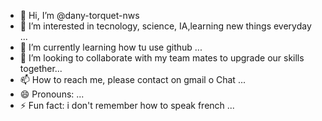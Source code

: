 - 👋 Hi, I’m @dany-torquet-nws
- 👀 I’m interested in tecnology, science, IA,learning new things everyday  ...
- 🌱 I’m currently learning how tu use github ...
- 💞️ I’m looking to collaborate with my team mates to upgrade our skills together...
- 📫 How to reach me, please contact on gmail o Chat ...
- 😄 Pronouns:  ...
- ⚡ Fun fact: i don't remember how to speak french ...

<!---
dany-torquet-nws/dany-torquet-nws is a ✨ special ✨ repository because its `README.md` (this file) appears on your GitHub profile.
You can click the Preview link to take a look at your changes.
--->
